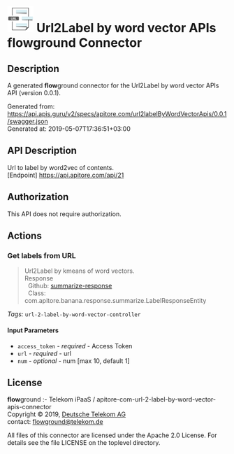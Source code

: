 # ![LOGO](logo.png) Url2Label by word vector APIs **flow**ground Connector

## Description

A generated **flow**ground connector for the Url2Label by word vector APIs API (version 0.0.1).

Generated from: https://api.apis.guru/v2/specs/apitore.com/url2labelByWordVectorApis/0.0.1/swagger.json<br/>
Generated at: 2019-05-07T17:36:51+03:00

## API Description

Url to label by word2vec of contents.<BR />[Endpoint] https://api.apitore.com/api/21

## Authorization

This API does not require authorization.

## Actions

### Get labels from URL

> Url2Label by kmeans of word vectors.<BR />Response<BR />&nbsp; Github: <a href="https://github.com/keigohtr/apitore-response-parent/tree/master/summarize-response">summarize-response</a><BR />&nbsp; Class: com.apitore.banana.response.summarize.LabelResponseEntity<BR />

*Tags:* `url-2-label-by-word-vector-controller`

#### Input Parameters
* `access_token` - _required_ - Access Token
* `url` - _required_ - url
* `num` - _optional_ - num [max 10, default 1]

## License

**flow**ground :- Telekom iPaaS / apitore-com-url-2-label-by-word-vector-apis-connector<br/>
Copyright © 2019, [Deutsche Telekom AG](https://www.telekom.de)<br/>
contact: flowground@telekom.de

All files of this connector are licensed under the Apache 2.0 License. For details
see the file LICENSE on the toplevel directory.
